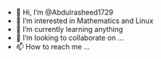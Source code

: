 - 👋 Hi, I’m @Abdulrasheed1729
- 👀 I’m interested in Mathematics and Linux
- 🌱 I’m currently learning anything
- 💞️ I’m looking to collaborate on ...
- 📫 How to reach me ...

<!---
Abdulrasheed1729/Abdulrasheed1729 is a ✨ special ✨ repository because its `README.md` (this file) appears on your GitHub profile.
You can click the Preview link to take a look at your changes.
--->
